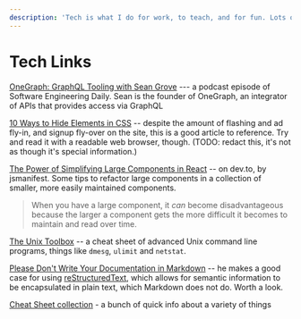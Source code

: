 ```yaml
---
description: 'Tech is what I do for work, to teach, and for fun. Lots of stuff likely here.'
---
```


# Tech Links

[OneGraph: GraphQL Tooling with Sean Grove](https://softwareengineeringdaily.com/2020/03/10/onegraph-graphql-tooling-with-sean-grove/) --- a podcast episode of Software Engineering Daily. Sean is the founder of OneGraph, an integrator of APIs that provides access via GraphQL

[10 Ways to Hide Elements in CSS](https://www.sitepoint.com/hide-elements-in-css/) -- despite the amount of flashing and ad fly-in, and signup fly-over on the site, this is a good article to reference. Try and read it with a readable web browser, though. \(TODO: redact this, it's not as though it's special information.\)

[The Power of Simplifying Large Components in React](https://dev.to/jsmanifest/the-power-of-simplifying-large-components-in-react-583k) -- on dev.to, by jsmanifest. Some tips to refactor large components in a collection of smaller, more easily maintained components.

> When you have a large component, it _can_ become disadvantageous because the larger a component gets the more difficult it becomes to maintain and read over time.

[The Unix Toolbox](http://cb.vu/unixtoolbox.xhtml) -- a cheat sheet of advanced Unix command line programs, things like `dmesg`, `ulimit` and `netstat`. 

[Please Don't Write Your Documentation in Markdown](https://weekly.statuscode.com/link/85842/2608ed1e2f) -- he makes a good case for using [reStructuredText](https://docutils.sourceforge.io/docs/user/rst/quickstart.html), which allows for semantic information to be encapsulated in plain text, which Markdown does not do. Worth a look.

[Cheat Sheet collection](https://github.com/tamouse/cheat-sheet-collection) - a bunch of quick info about a variety of things

